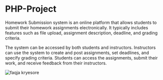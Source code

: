 # PHP-Project

Homework Submission system is an online platform that allows students to submit their homework assignments electronically.
It typically includes features such as file upload, assignment description, deadline, and grading criteria.

The system can be accessed by both students and instructors. Instructors can use the system to create and post assignments, set deadlines, and specify grading criteria. Students can access the assignments, submit their work, and receive feedback from their instructors.

![faqja kryesore](https://user-images.githubusercontent.com/60113090/222955407-f8981400-af14-4635-b587-7f22483a7858.png)


